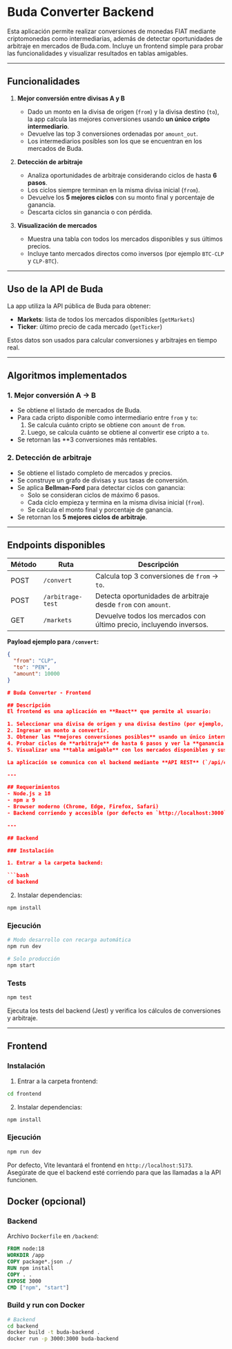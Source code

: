 # Buda Converter Backend

Esta aplicación permite realizar conversiones de monedas FIAT mediante criptomonedas como intermediarias, además de detectar oportunidades de arbitraje en mercados de Buda.com. Incluye un frontend simple para probar las funcionalidades y visualizar resultados en tablas amigables.

---

## Funcionalidades

1. **Mejor conversión entre divisas A y B**  
   - Dado un monto en la divisa de origen (`from`) y la divisa destino (`to`), la app calcula las mejores conversiones usando **un único cripto intermediario**.  
   - Devuelve las top 3 conversiones ordenadas por `amount_out`.  
   - Los intermediarios posibles son los que se encuentran en los mercados de Buda.  

2. **Detección de arbitraje**  
   - Analiza oportunidades de arbitraje considerando ciclos de hasta **6 pasos**.  
   - Los ciclos siempre terminan en la misma divisa inicial (`from`).  
   - Devuelve los **5 mejores ciclos** con su monto final y porcentaje de ganancia.  
   - Descarta ciclos sin ganancia o con pérdida.  

3. **Visualización de mercados**  
   - Muestra una tabla con todos los mercados disponibles y sus últimos precios.  
   - Incluye tanto mercados directos como inversos (por ejemplo `BTC-CLP` y `CLP-BTC`).  

---

## Uso de la API de Buda

La app utiliza la API pública de Buda para obtener:

- **Markets**: lista de todos los mercados disponibles (`getMarkets`)  
- **Ticker**: último precio de cada mercado (`getTicker`)  

Estos datos son usados para calcular conversiones y arbitrajes en tiempo real.  

---

## Algoritmos implementados

### 1. Mejor conversión A → B

- Se obtiene el listado de mercados de Buda.  
- Para cada cripto disponible como intermediario entre `from` y `to`:  
  1. Se calcula cuánto cripto se obtiene con `amount` de `from`.  
  2. Luego, se calcula cuánto se obtiene al convertir ese cripto a `to`.  
- Se retornan las **3 conversiones más rentables.

### 2. Detección de arbitraje

- Se obtiene el listado completo de mercados y precios.  
- Se construye un grafo de divisas y sus tasas de conversión.  
- Se aplica **Bellman-Ford** para detectar ciclos con ganancia:  
  - Solo se consideran ciclos de máximo 6 pasos.  
  - Cada ciclo empieza y termina en la misma divisa inicial (`from`).  
  - Se calcula el monto final y porcentaje de ganancia.  
- Se retornan los **5 mejores ciclos de arbitraje**.

---

## Endpoints disponibles

| Método | Ruta                 | Descripción |
|--------|--------------------|-------------|
| POST   | `/convert`          | Calcula top 3 conversiones de `from` → `to`. |
| POST   | `/arbitrage-test`   | Detecta oportunidades de arbitraje desde `from` con `amount`. |
| GET    | `/markets`          | Devuelve todos los mercados con último precio, incluyendo inversos. |

**Payload ejemplo para `/convert`:**
```json
{
  "from": "CLP",
  "to": "PEN",
  "amount": 10000
}

# Buda Converter - Frontend

## Descripción
El frontend es una aplicación en **React** que permite al usuario:

1. Seleccionar una divisa de origen y una divisa destino (por ejemplo, CLP → PEN).  
2. Ingresar un monto a convertir.  
3. Obtener las **mejores conversiones posibles** usando un único intermediario.  
4. Probar ciclos de **arbitraje** de hasta 6 pasos y ver la **ganancia porcentual** potencial.  
5. Visualizar una **tabla amigable** con los mercados disponibles y sus últimos precios.  

La aplicación se comunica con el backend mediante **API REST** (`/api/convert`, `/api/arbitrage-test`, `/api/markets`) que obtiene datos desde **Buda.com** usando su API pública de mercados y tickers. El frontend no requiere exponer claves de API ni hacer requests directos a Buda.com.

---

## Requerimientos
- Node.js ≥ 18  
- npm ≥ 9  
- Browser moderno (Chrome, Edge, Firefox, Safari)  
- Backend corriendo y accesible (por defecto en `http://localhost:3000`)

---

## Backend

### Instalación

1. Entrar a la carpeta backend:

```bash
cd backend
```

2. Instalar dependencias:

```bash
npm install
```

### Ejecución

```bash
# Modo desarrollo con recarga automática
npm run dev

# Solo producción
npm start
```

### Tests

```bash
npm test
```

Ejecuta los tests del backend (Jest) y verifica los cálculos de conversiones y arbitraje.

---

## Frontend

### Instalación

1. Entrar a la carpeta frontend:

```bash
cd frontend
```

2. Instalar dependencias:

```bash
npm install
```

### Ejecución

```bash
npm run dev
```

Por defecto, Vite levantará el frontend en `http://localhost:5173`.  
Asegúrate de que el backend esté corriendo para que las llamadas a la API funcionen.

## Docker (opcional)

### Backend

Archivo `Dockerfile` en `/backend`:

```dockerfile
FROM node:18
WORKDIR /app
COPY package*.json ./
RUN npm install
COPY . .
EXPOSE 3000
CMD ["npm", "start"]
```

### Build y run con Docker

```bash
# Backend
cd backend
docker build -t buda-backend .
docker run -p 3000:3000 buda-backend

